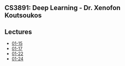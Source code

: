 ## CS3891: Deep Learning - Dr. Xenofon Koutsoukos

## Lectures
- [01-15](./lectures/01-15)
- [01-17](./lectures/01-17)
- [01-22](./lectures/01-22)
- [01-24](./lectures/01-24)


